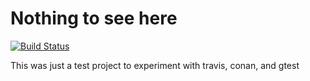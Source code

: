 # Nothing to see here

[![Build Status](https://travis-ci.org/chao-mu/liblo-experiment.svg?branch=master)](https://travis-ci.org/chao-mu/liblo-experiment)

This was just a test project to experiment with travis, conan, and gtest
